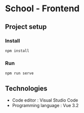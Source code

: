 # School - Frontend

## Project setup
### Install
```
npm install
```

### Run
```
npm run serve
```

## Technologies
* Code editor : Visual Studio Code
* Programming language : Vue 3.2